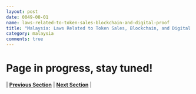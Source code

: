 ```yaml
---
layout: post
date: 0049-08-01
name: laws-related-to-token-sales-blockchain-and-digital-proof
title: "Malaysia: Laws Related to Token Sales, Blockchain, and Digital Proof"
category: malaysia
comments: true
---
```


# Page in progress, stay tuned!



| **[Previous Section]( https://neo-project.github.io/global-blockchain-compliance-hub//malaysia/malaysia-governing-by-law.html)** | **[Next Section]( https://neo-project.github.io/global-blockchain-compliance-hub//malaysia/malaysia-securities-related-laws.html)** |
